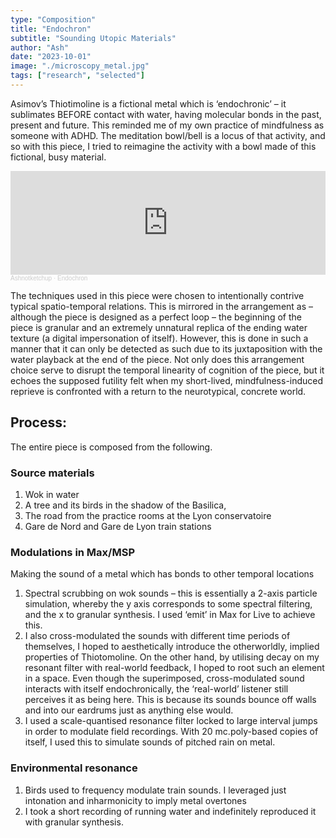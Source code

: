 ```yaml
---
type: "Composition"
title: "Endochron"
subtitle: "Sounding Utopic Materials"
author: "Ash"
date: "2023-10-01"
image: "./microscopy_metal.jpg"
tags: ["research", "selected"]
---
```


Asimov’s Thiotimoline is a fictional metal which is ‘endochronic’ – it sublimates BEFORE contact with water, having molecular bonds in the past, present and future. This reminded me of my own practice of mindfulness as someone with ADHD. The meditation bowl/bell is a locus of that activity, and so with this piece, I tried to reimagine the activity with a bowl made of this fictional, busy material.


<iframe width="100%" height="166" scrolling="no" frameborder="no" allow="autoplay" src="https://w.soundcloud.com/player/?url=https%3A//api.soundcloud.com/tracks/1503219826%3Fsecret_token%3Ds-aYVHDpm80LD&color=%23ff5500&auto_play=false&hide_related=false&show_comments=true&show_user=true&show_reposts=false&show_teaser=true"></iframe><div style="font-size: 10px; color: #cccccc;line-break: anywhere;word-break: normal;overflow: hidden;white-space: nowrap;text-overflow: ellipsis; font-family: Interstate,Lucida Grande,Lucida Sans Unicode,Lucida Sans,Garuda,Verdana,Tahoma,sans-serif;font-weight: 100;"><a href="https://soundcloud.com/ashnotketchup" title="Ashnotketchup" target="_blank" style="color: #cccccc; text-decoration: none;">Ashnotketchup</a> · <a href="https://soundcloud.com/ashnotketchup/endochron/s-aYVHDpm80LD" title="Endochron" target="_blank" style="color: #cccccc; text-decoration: none;">Endochron</a></div>

The techniques used in this piece were chosen to intentionally contrive typical spatio-temporal relations. This is mirrored in the arrangement as – although the piece is designed as a perfect loop – the beginning of the piece is granular and an extremely unnatural replica of the ending water texture (a digital impersonation of itself). However, this is done in such a manner that it can only be detected as such due to its juxtaposition with the water playback at the end of the piece. Not only does this arrangement choice serve to disrupt the temporal linearity of cognition of the piece, but it echoes the supposed futility felt when my short-lived, mindfulness-induced reprieve is confronted with a return to the neurotypical, concrete world.
<!-- </br> -->

## Process:
The entire piece is composed from the following.
### Source materials
1. Wok in water
2. A tree and its birds in the shadow of the Basilica,
3. The road from the practice rooms at the Lyon conservatoire
4. Gare de Nord and Gare de Lyon train stations

### Modulations in Max/MSP
Making the sound of a metal which has bonds to other temporal locations

1. Spectral scrubbing on wok sounds – this is essentially a 2-axis particle simulation, whereby the y axis corresponds to some spectral filtering, and the x to granular synthesis. I used ‘emit’ in Max for Live to achieve this.
2. I also cross-modulated the sounds with different time periods of themselves, I hoped to aesthetically introduce the otherworldly, implied properties of Thiotomoline. On the other hand, by utilising decay on my resonant filter with real-world feedback, I hoped to root such an element in a space. Even though the superimposed, cross-modulated sound interacts with itself endochronically, the ‘real-world’ listener still perceives it as being here. This is because its sounds bounce off walls and into our eardrums just as anything else would.
3. I used a scale-quantised resonance filter locked to large interval jumps in order to modulate field recordings. With 20 mc.poly-based copies of itself, I used this to simulate sounds of pitched rain on metal.

### Environmental resonance
1. Birds used to frequency modulate train sounds. I leveraged just intonation and inharmonicity to imply metal overtones
2. I took a short recording of running water and indefinitely reproduced it with granular synthesis.